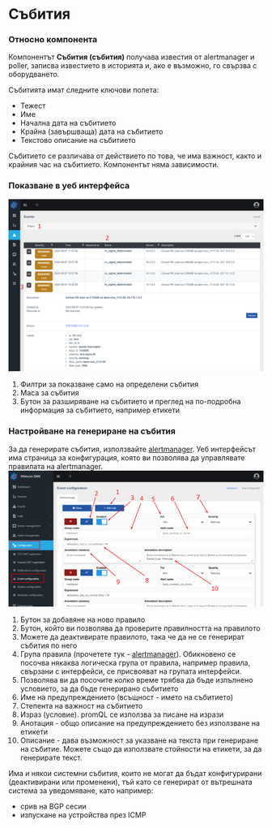 # Събития
### Относно компонента
Компонентът **Събития (събития)** получава известия от alertmanager и poller, записва известието в историята и, ако е възможно, го свързва с оборудването.

Събитията имат следните ключови полета:

* Тежест
* Име
* Начална дата на събитието
* Крайна (завършваща) дата на събитието
* Текстово описание на събитието

Събитието се различава от действието по това, че има важност, както и крайния час на събитието.
Компонентът няма зависимости.

### Показване в уеб интерфейса
![](../assets/show_events.png)

1. Филтри за показване само на определени събития
2. Маса за събития
3. Бутон за разширяване на събитието и преглед на по-подробна информация за събитието, например етикети


### Настройване на генериране на събития
За да генерирате събития, използвайте [alertmanager](https://prometheus.io/docs/alerting/latest/alertmanager/). Уеб интерфейсът има страница за конфигурация, която ви позволява да управлявате правилата на alertmanager.
![](../assets/event_configuration.png)

1. Бутон за добавяне на ново правило
2. Бутон, който ви позволява да проверите правилността на правилото
3. Можете да деактивирате правилото, така че да не се генерират събития по него
4. Група правила (прочетете тук - [alertmanager](https://prometheus.io/docs/alerting/latest/alertmanager/)). Обикновено се посочва някаква логическа група от правила, например правила, свързани с интерфейси, се присвояват на групата интерфейси.
5. Позволява ви да посочите колко време трябва да бъде изпълнено условието, за да бъде генерирано събитието
6. Име на предупреждението (всъщност - името на събитието)
7. Степента на важност на събитието
8. Израз (условие). promQL се използва за писане на изрази
9. Анотация - общо описание на предупреждението без използване на етикети
10. Описание - дава възможност за указване на текста при генериране на събитие. Можете също да използвате стойности на етикети, за да генерирате текст.


Има и някои системни събития, които не могат да бъдат конфигурирани (деактивирани или променени), тъй като се генерират от вътрешната система за уведомяване, като например:

* срив на BGP сесии
* изпускане на устройства през ICMP



